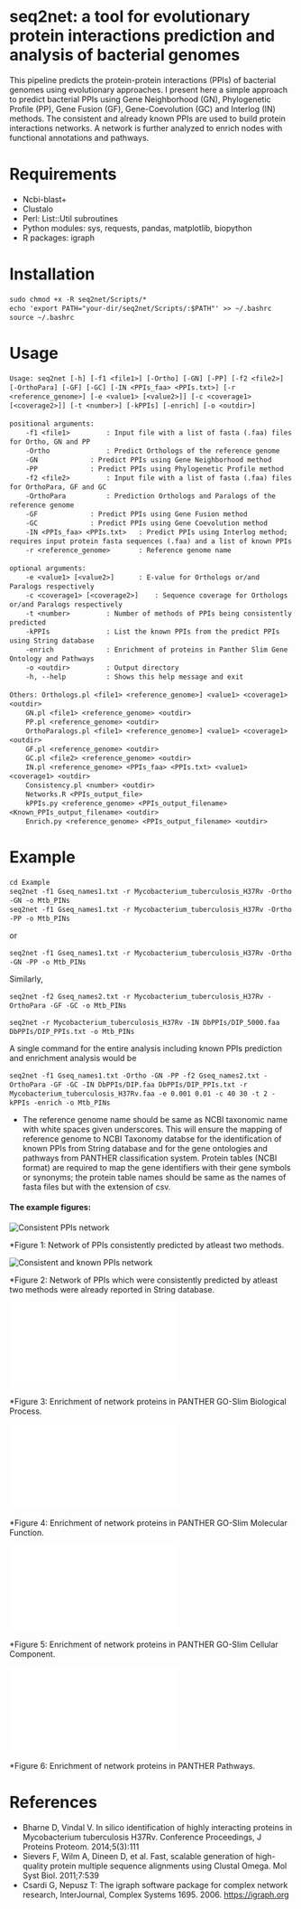 # seq2net: a tool for evolutionary protein interactions prediction and analysis of bacterial genomes
This pipeline predicts the protein-protein interactions (PPIs) of bacterial genomes using evolutionary approaches. I present here a simple approach to predict bacterial PPIs using  Gene Neighborhood (GN), Phylogenetic Profile (PP), Gene Fusion (GF), Gene-Coevolution (GC) and Interlog (IN) methods. The consistent and already known PPIs are used to build protein interactions networks. A network is further analyzed to enrich nodes with functional annotations and pathways.

# Requirements
- Ncbi-blast+
- Clustalo
- Perl: List::Util subroutines
- Python modules: sys, requests, pandas, matplotlib, biopython 
- R packages: igraph
 
# Installation

```
sudo chmod +x -R seq2net/Scripts/*
echo 'export PATH="your-dir/seq2net/Scripts/:$PATH"' >> ~/.bashrc
source ~/.bashrc

```
# Usage

```
Usage: seq2net [-h] [-f1 <file1>] [-Ortho] [-GN] [-PP] [-f2 <file2>] [-OrthoPara] [-GF] [-GC] [-IN <PPIs_faa> <PPIs.txt>] [-r <reference_genome>] [-e <value1> [<value2>]] [-c <coverage1> [<coverage2>]] [-t <number>] [-kPPIs] [-enrich] [-o <outdir>]

positional arguments:
	-f1 <file1>			: Input file with a list of fasta (.faa) files for Ortho, GN and PP
	-Ortho				: Predict Orthologs of the reference genome
	-GN				: Predict PPIs using Gene Neighborhood method
	-PP				: Predict PPIs using Phylogenetic Profile method
	-f2 <file2>			: Input file with a list of fasta (.faa) files for OrthoPara, GF and GC
	-OrthoPara			: Prediction Orthologs and Paralogs of the reference genome
	-GF				: Predict PPIs using Gene Fusion method
	-GC				: Predict PPIs using Gene Coevolution method
	-IN <PPIs_faa> <PPIs.txt>	: Predict PPIs using Interlog method; requires input protein fasta sequences (.faa) and a list of known PPIs
	-r <reference_genome>		: Reference genome name

optional arguments:
	-e <value1> [<value2>]		: E-value for Orthologs or/and Paralogs respectively
	-c <coverage1> [<coverage2>]	: Sequence coverage for Orthologs or/and Paralogs respectively
	-t <number>			: Number of methods of PPIs being consistently predicted
	-kPPIs				: List the known PPIs from the predict PPIs using String database
	-enrich				: Enrichment of proteins in Panther Slim Gene Ontology and Pathways
	-o <outdir>			: Output directory
	-h, --help			: Shows this help message and exit

Others: Orthologs.pl <file1> <reference_genome>] <value1> <coverage1> <outdir>
	GN.pl <file1> <reference_genome> <outdir>
	PP.pl <reference_genome> <outdir>
	OrthoParalogs.pl <file1> <reference_genome>] <value1> <coverage1> <outdir>
	GF.pl <reference_genome> <outdir>
	GC.pl <file2> <reference_genome> <outdir>
	IN.pl <reference_genome> <PPIs_faa> <PPIs.txt> <value1> <coverage1> <outdir>
	Consistency.pl <number> <outdir>
	Networks.R <PPIs_output_file>
	kPPIs.py <reference_genome> <PPIs_output_filename> <Known_PPIs_output_filename> <outdir>
	Enrich.py <reference_genome> <PPIs_output_filename> <outdir>
```

# Example

```
cd Example
seq2net -f1 Gseq_names1.txt -r Mycobacterium_tuberculosis_H37Rv -Ortho -GN -o Mtb_PINs
seq2net -f1 Gseq_names1.txt -r Mycobacterium_tuberculosis_H37Rv -Ortho -PP -o Mtb_PINs
```
or
```
seq2net -f1 Gseq_names1.txt -r Mycobacterium_tuberculosis_H37Rv -Ortho -GN -PP -o Mtb_PINs
```
Similarly,
```
seq2net -f2 Gseq_names2.txt -r Mycobacterium_tuberculosis_H37Rv -OrthoPara -GF -GC -o Mtb_PINs
```
```
seq2net -r Mycobacterium_tuberculosis_H37Rv -IN DbPPIs/DIP_5000.faa DbPPIs/DIP_PPIs.txt -o Mtb_PINs
```
A single command for the entire analysis including known PPIs prediction and enrichment analysis would be
```
seq2net -f1 Gseq_names1.txt -Ortho -GN -PP -f2 Gseq_names2.txt -OrthoPara -GF -GC -IN DbPPIs/DIP.faa DbPPIs/DIP_PPIs.txt -r Mycobacterium_tuberculosis_H37Rv.faa -e 0.001 0.01 -c 40 30 -t 2 -kPPIs -enrich -o Mtb_PINs
```
* The reference genome name should be same as NCBI taxonomic name with white spaces given underscores. This will ensure the mapping of reference genome to NCBI Taxonomy databse for the identification of known PPIs from String database and for the gene ontologies and pathways from PANTHER classification system. Protein tables (NCBI format) are required to map the gene identifiers with their gene symbols or synonyms; the protein table names should be same as the names of fasta files but with the extension of csv.

#### The example figures:

![Consistent PPIs network](Example/Mtb_PINs/Consistent_2_PPIs_Network.tiff "Consistent PPIs network")

*Figure 1: Network of PPIs consistently predicted by atleast two methods.

![Consistent and known PPIs network](Example/Mtb_PINs/Consistent_2_Known_PPIs_Network.tiff "Consistent and known PPIs network")

*Figure 2: Network of PPIs which were consistently predicted by atleast two methods were already reported in String database.

![Enrichment in PANTHER GO-Slim Biological Process](Example/Mtb_PINs/Enriched_BP.pdf "Enrichment in PANTHER GO-Slim Biological Process")

*Figure 3: Enrichment of network proteins in PANTHER GO-Slim Biological Process.

![Enrichment in PANTHER GO-Slim Molecular Function](Example/Mtb_PINs/Enriched_MF.pdf "Enrichment in PANTHER GO-Slim Molecular Function")

*Figure 4: Enrichment of network proteins in PANTHER GO-Slim Molecular Function.

![Enrichment in PANTHER GO-Slim Cellular Component](Example/Mtb_PINs/Enriched_CC.pdf "Enrichment in PANTHER GO-Slim Cellular Component")

*Figure 5: Enrichment of network proteins in PANTHER GO-Slim Cellular Component.

![Enrichment in PANTHER Pathways](Example/Mtb_PINs/Enriched_Pathways.pdf "Enrichment in PANTHER Pathways")

*Figure 6: Enrichment of network proteins in PANTHER Pathways.

# References

- Bharne D, Vindal V. In silico identification of highly interacting proteins in Mycobacterium tuberculosis H37Rv. Conference Proceedings, J Proteins Proteom. 2014;5(3):111
- Sievers F, Wilm A, Dineen D, et al. Fast, scalable generation of high-quality protein multiple sequence alignments using Clustal Omega. Mol Syst Biol. 2011;7:539
- Csardi G, Nepusz T: The igraph software package for complex network research, InterJournal, Complex Systems 1695. 2006. https://igraph.org


